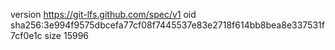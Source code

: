 version https://git-lfs.github.com/spec/v1
oid sha256:3e994f9575dbcefa77cf08f7445537e83e2718f614bb8bea8e337531f7cf0e1c
size 15996
